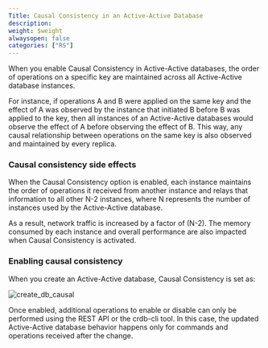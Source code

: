 ```yaml
---
Title: Causal Consistency in an Active-Active Database
description:
weight: $weight
alwaysopen: false
categories: ["RS"]
---
```

When you enable Causal Consistency in Active-Active databases,
the order of operations on a specific key are maintained across all Active-Active database instances.

For instance, if operations A and B were applied on the same key and the effect of A was observed by the instance that initiated B before B was applied to the key,
then all instances of an Active-Active databases would observe the effect of A before observing the effect of B.
This way, any causal relationship between operations on the same key is also observed and maintained by every replica.

### Causal consistency side effects

When the Causal Consistency option is enabled, each instance maintains the order of operations it received from another instance
and relays that information to all other N-2 instances,
where N represents the number of instances used by the Active-Active database.

As a result, network traffic is increased by a factor of (N-2).
The memory consumed by each instance and overall performance are also impacted when Causal Consistency is activated.

### Enabling causal consistency

When you create an Active-Active database, Causal Consistency is set as:

![create_db_causal](/images/rs/create_db_causal.png)

Once enabled, additional operations to enable or disable can only be performed using the REST API or the crdb-cli tool.
In this case, the updated Active-Active database behavior happens only for commands and operations received after the change.
